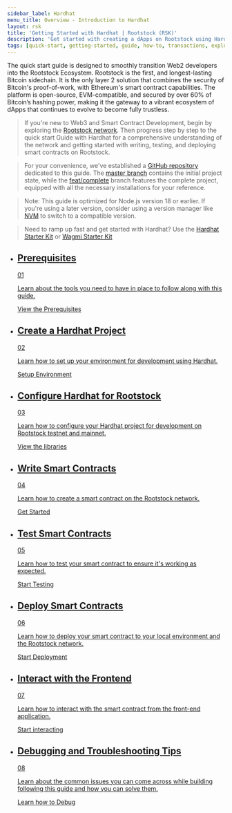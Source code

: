 ```yaml
---
sidebar_label: Hardhat
menu_title: Overview - Introduction to Hardhat
layout: rsk
title: 'Getting Started with Hardhat | Rootstock (RSK)'
description: 'Get started with creating a dApps on Rootstock using Hardhat and other tools.'
tags: [quick-start, getting-started, guide, how-to, transactions, explorer, bitcoin, rsk, rootstock, peer-to-peer, merged-mining, blockchain, powpeg]
---
```


The quick start guide is designed to smoothly transition Web2 developers into the Rootstock Ecosystem. Rootstock is the first, and longest-lasting Bitcoin sidechain. It is the only layer 2 solution that combines the security of Bitcoin's proof-of-work, with Ethereum's smart contract capabilities. The platform is open-source, EVM-compatible, and secured by over 60% of Bitcoin’s hashing power, making it the gateway to a vibrant ecosystem of dApps that continues to evolve to become fully trustless.

> If you're new to Web3 and Smart Contract Development, begin by exploring the [Rootstock network](/guides/quickstart/overview/). Then progress step by step to the quick start Guide with Hardhat for a comprehensive understanding of the network and getting started with writing, testing, and deploying smart contracts on Rootstock.

> For your convenience, we've established a [GitHub repository](https://github.com/rsksmart/rootstock-quick-start-guide) dedicated to this guide. The [master branch](https://github.com/rsksmart/rootstock-quick-start-guide/tree/master) contains the initial project state, while the [feat/complete](https://github.com/rsksmart/rootstock-quick-start-guide/tree/feat/complete) branch features the complete project, equipped with all the necessary installations for your reference.

> Note: This guide is optimized for Node.js version 18 or earlier. If you're using a later version, consider using a version manager like [NVM](https://github.com/nvm-sh/nvm/blob/master/README.md) to switch to a compatible version.

> Need to ramp up fast and get started with Hardhat? Use the [Hardhat Starter Kit](https://github.com/rsksmart/rootstock-hardhat-starterkit) or [Wagmi Starter Kit](https://github.com/rsksmart/rsk-wagmi-starter-kit)

<div class="features-list">
    <ul id="card-list" class="row">
        <li class="col-xl-6 col-md-6">
        <div class="feature-card">
<div class="content"><a href="/guides/starter-kits/hackathon-starter#quick-start-setup">
            <div class="content-container">
               <div class="card-title"><h2 class="zg-text-bg">Prerequisites</h2><span class="zg-label ml-1">01</span></div> 
                <p class="card-desc">Learn about the tools you need to have in place to follow along with this guide.</p>
            </div>
            </a><div class="btn-container "><a href="/guides/starter-kits/hackathon-starter#quick-start-setup">
                </a>
                <a class="green" href="/guides/starter-kits/hackathon-starter#quick-start-setup">View the Prerequisites</a>
            </div>
            </div>
        </div>
        </li>
        <li class="col-xl-6 col-md-6">
        <div class="feature-card">
<div class="content"><a href="/guides/quickstart/hardhat/create-hardhat-project/">
            <div class="content-container">
              <div class="card-title"><h2 class="zg-text-bg bg-yellow">Create a Hardhat Project</h2><span class="zg-label ml-1 bg-yellow">02</span></div> 
                <p class="card-desc">Learn how to set up your environment for development using Hardhat.</p>
            </div>
            </a><div class="btn-container"><a href="/guides/quickstart/hardhat/create-hardhat-project/">
                </a>
                <a class="green" href="/guides/quickstart/hardhat/create-hardhat-project/">Setup Environment</a>
            </div>
            </div>
        </div>
        </li>
        <li class="col-xl-6 col-md-6">
        <div class="feature-card">
<div class="content"><a href="/guides/quickstart/hardhat/configure-hardhat/">
            <div class="content-container">
               <div class="card-title"><h2 class="zg-text-bg bg-yellow">Configure Hardhat for Rootstock</h2><span class="zg-label ml-1 bg-yellow">03</span></div> 
                <p class="card-desc">Learn how to configure your Hardhat project for development on Rootstock testnet and mainnet.</p>
            </div>
            </a><div class="btn-container"><a href="/guides/quickstart/hardhat/configure-hardhat/">
                </a>
                <a class="green" href="/guides/quickstart/hardhat/configure-hardhat/">View the libraries</a>
            </div>
            </div>
        </div>
        </li>
        <li class="col-xl-6 col-md-6">
        <div class="feature-card">
<div class="content two-line-title-content"><a href="/guides/quickstart/hardhat/write-smart-contract/">
            <div class="content-container">
            <div class="card-title"><h2 class="zg-text-bg bg-purple">Write Smart Contracts</h2><span class="zg-label ml-1 bg-purple">04</span></div>
                <p class="card-desc">Learn how to create a smart contract on the Rootstock network.</p>
            </div>
            </a><div class="btn-container"><a href="/guides/quickstart/hardhat/write-smart-contract/">
                </a>
                <a class="green" href="/guides/quickstart/hardhat/write-smart-contract/">Get Started</a>
            </div>
            </div>
        </div>
        </li>
        <li class="col-xl-6 col-md-6">
        <div class="feature-card">
<div class="content"><a href="/guides/quickstart/hardhat/test-smart-contract/">
            <div class="content-container">
               <div class="card-title"><h2 class="zg-text-bg bg-pink">Test Smart Contracts</h2><span class="zg-label ml-1 bg-pink">05</span></div> 
                <p class="card-desc">Learn how to test your smart contract to ensure it's working as expected.</p>
            </div>
            </a><div class="btn-container"><a href="/guides/quickstart/hardhat/test-smart-contract/">
                </a>
                <a class="green" href="/guides/quickstart/hardhat/test-smart-contract/">Start Testing</a>
            </div>
            </div>
        </div>
        </li>
        <li class="col-xl-6 col-md-6">
        <div class="feature-card">
<div class="content"><a href="/guides/quickstart/hardhat/deploy-smart-contract/">
            <div class="content-container">
               <div class="card-title"><h2 class="zg-text-bg bg-green">Deploy Smart Contracts</h2><span class="zg-label ml-1 bg-green">06</span></div> 
                <p class="card-desc">Learn how to deploy your smart contract to your local environment and the Rootstock network.</p>
            </div>
            </a><div class="btn-container"><a href="/guides/quickstart/hardhat/deploy-smart-contract/">
                </a>
                <a class="green" href="/guides/quickstart/hardhat/deploy-smart-contract/">Start Deployment</a>
            </div>
            </div>
        </div>
        </li>
<li class="col-xl-6 col-md-6">
        <div class="feature-card">
<div class="content"><a href="/guides/quickstart/hardhat/interact-with-frontend/">
            <div class="content-container">
               <div class="card-title"><h2 class="zg-text-bg bg-cyan">Interact with the Frontend</h2><span class="zg-label ml-1 bg-cyan">07</span></div> 
                <p class="card-desc">Learn how to interact with the smart contract from the front-end application.</p>
            </div>
            </a><div class="btn-container"><a href="/guides/quickstart/hardhat/interact-with-frontend/">
                </a>
                <a class="green" href="/guides/quickstart/hardhat/interact-with-frontend/">Start interacting</a>
            </div>
            </div>
        </div>
        </li>
        <li class="col-xl-6 col-md-6">
        <div class="feature-card">
<div class="content"><a href="/guides/quickstart/hardhat/debugging-and-troubleshooting/">
            <div class="content-container">
               <div class="card-title"><h2 class="zg-text-bg bg-cyan">Debugging and Troubleshooting Tips</h2><span class="zg-label ml-1 bg-cyan">08</span></div> 
                <p class="card-desc">Learn about the common issues you can come across while building following this guide and how you can solve them.</p>
            </div>
            </a><div class="btn-container"><a href="/guides/quickstart/hardhat/debugging-and-troubleshooting/">
                </a>
                <a class="green" href="/guides/quickstart/hardhat/debugging-and-troubleshooting/">Learn how to Debug</a>
            </div>
            </div>
        </div>
        </li>
    </ul>
</div>
